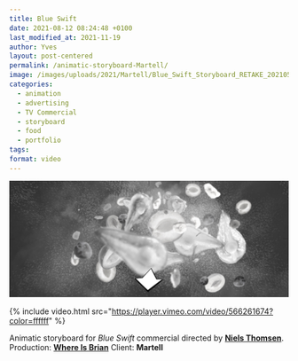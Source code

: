 ```yaml
---
title: Blue Swift
date: 2021-08-12 08:24:48 +0100
last_modified_at: 2021-11-19
author: Yves
layout: post-centered
permalink: /animatic-storyboard-Martell/
image: /images/uploads/2021/Martell/Blue_Swift_Storyboard_RETAKE_20210517.jpg
categories:
  - animation
  - advertising
  - TV Commercial
  - storyboard
  - food
  - portfolio
tags:
format: video
---
```

![animation characters test WIP sketch](/images/uploads/2021/Martell/Blue_Swift_Storyboard_RETAKE_20210517.jpg)


{% include video.html src="https://player.vimeo.com/video/566261674?color=ffffff" %}


Animatic storyboard for *Blue Swift* commercial directed by **[Niels Thomsen](https://www.niels-thomsen.com)**.
Production: **[Where Is Brian](https://whereisbrian.tv/)**
Client: **Martell**